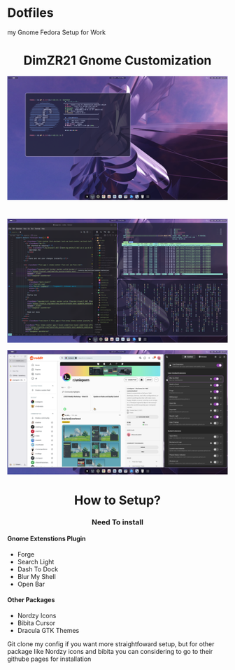 # Dotfiles
my Gnome Fedora Setup for Work
<h1 align=center>DimZR21 Gnome Customization</h1>

<p align="center">
<p align="center">
  <img width="720" src="/sample/1.png">
</p>

<h1></h1>
<p align="center">
  <img width="720" src="/sample/2.png">
</p>
<p align="center">
  <img width="720" src="/sample/3.png">
</p>
<h1 align=center>How to Setup?</h1>
<h3 align=center>Need To install</h3>

<h4><b>Gnome Extenstions Plugin</b></h4>
<ul>
  <li> Forge
  </li>
  <li> Search Light
  </li>
    <li> Dash To Dock
  </li>
    <li> Blur My Shell
  </li>
    <li> Open Bar
  </li>
</ul>
<h4><b>Other Packages</b></h4>
<ul>
  <li> Nordzy Icons
  </li>
    <li> Bibita Cursor
  </li>
    <li> Dracula GTK Themes
  </li>
</ul>

<p>Git clone my config if you want more straightfoward setup, but for other package like Nordzy icons and bibita you can considering to go to their githube pages for installation</p>
